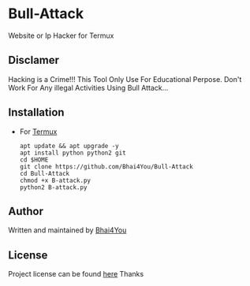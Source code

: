 # Bull-Attack
Website or Ip Hacker for Termux

## Disclamer
Hacking is a Crime!!! This Tool Only Use For Educational Perpose. Don't Work For Any illegal Activities Using Bull Attack...

## Installation
* For [Termux](https://play.google.com/store/apps/details?id=com.termux)
    ```
    apt update && apt upgrade -y
    apt install python python2 git
    cd $HOME
    git clone https://github.com/Bhai4You/Bull-Attack
    cd Bull-Attack
    chmod +x B-attack.py
    python2 B-attack.py
    ```
## Author
Written and maintained by [Bhai4You](https://github.com/Bhai4You)
## License
Project license can be found [here](https://github.com/Bhai4You/Bull-Attack/blob/master/LICENSE)
Thanks
